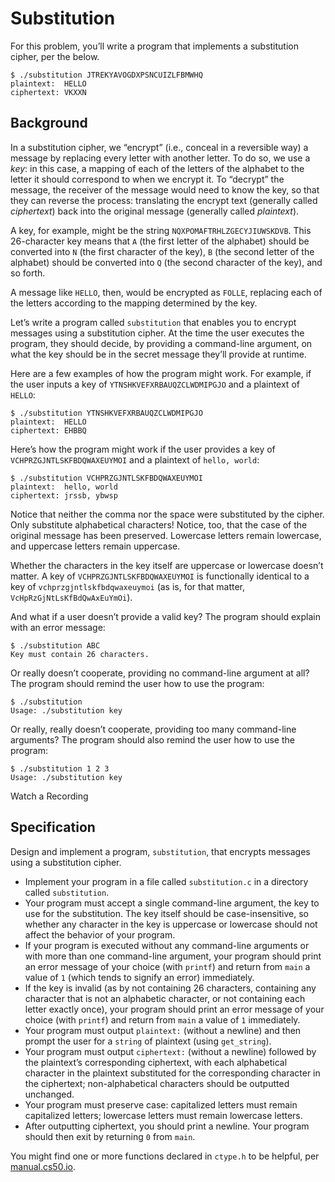 Substitution
============

For this problem, you’ll write a program that implements a substitution cipher, per the below.

    $ ./substitution JTREKYAVOGDXPSNCUIZLFBMWHQ
    plaintext:  HELLO
    ciphertext: VKXXN
    
Background
----------

In a substitution cipher, we “encrypt” (i.e., conceal in a reversible way) a message by replacing every letter with another letter. To do so, we use a _key_: in this case, a mapping of each of the letters of the alphabet to the letter it should correspond to when we encrypt it. To “decrypt” the message, the receiver of the message would need to know the key, so that they can reverse the process: translating the encrypt text (generally called _ciphertext_) back into the original message (generally called _plaintext_).

A key, for example, might be the string `NQXPOMAFTRHLZGECYJIUWSKDVB`. This 26-character key means that `A` (the first letter of the alphabet) should be converted into `N` (the first character of the key), `B` (the second letter of the alphabet) should be converted into `Q` (the second character of the key), and so forth.

A message like `HELLO`, then, would be encrypted as `FOLLE`, replacing each of the letters according to the mapping determined by the key.

Let’s write a program called `substitution` that enables you to encrypt messages using a substitution cipher. At the time the user executes the program, they should decide, by providing a command-line argument, on what the key should be in the secret message they’ll provide at runtime.

Here are a few examples of how the program might work. For example, if the user inputs a key of `YTNSHKVEFXRBAUQZCLWDMIPGJO` and a plaintext of `HELLO`:

    $ ./substitution YTNSHKVEFXRBAUQZCLWDMIPGJO
    plaintext:  HELLO
    ciphertext: EHBBQ
    

Here’s how the program might work if the user provides a key of `VCHPRZGJNTLSKFBDQWAXEUYMOI` and a plaintext of `hello, world`:

    $ ./substitution VCHPRZGJNTLSKFBDQWAXEUYMOI
    plaintext:  hello, world
    ciphertext: jrssb, ybwsp
    

Notice that neither the comma nor the space were substituted by the cipher. Only substitute alphabetical characters! Notice, too, that the case of the original message has been preserved. Lowercase letters remain lowercase, and uppercase letters remain uppercase.

Whether the characters in the key itself are uppercase or lowercase doesn’t matter. A key of `VCHPRZGJNTLSKFBDQWAXEUYMOI` is functionally identical to a key of `vchprzgjntlskfbdqwaxeuymoi` (as is, for that matter, `VcHpRzGjNtLsKfBdQwAxEuYmOi`).

And what if a user doesn’t provide a valid key? The program should explain with an error message:

    $ ./substitution ABC
    Key must contain 26 characters.
    

Or really doesn’t cooperate, providing no command-line argument at all? The program should remind the user how to use the program:

    $ ./substitution
    Usage: ./substitution key
    

Or really, really doesn’t cooperate, providing too many command-line arguments? The program should also remind the user how to use the program:

    $ ./substitution 1 2 3
    Usage: ./substitution key
    

Watch a Recording

Specification
-------------

Design and implement a program, `substitution`, that encrypts messages using a substitution cipher.

*   Implement your program in a file called `substitution.c` in a directory called `substitution`.
*   Your program must accept a single command-line argument, the key to use for the substitution. The key itself should be case-insensitive, so whether any character in the key is uppercase or lowercase should not affect the behavior of your program.
*   If your program is executed without any command-line arguments or with more than one command-line argument, your program should print an error message of your choice (with `printf`) and return from `main` a value of `1` (which tends to signify an error) immediately.
*   If the key is invalid (as by not containing 26 characters, containing any character that is not an alphabetic character, or not containing each letter exactly once), your program should print an error message of your choice (with `printf`) and return from `main` a value of `1` immediately.
*   Your program must output `plaintext:` (without a newline) and then prompt the user for a `string` of plaintext (using `get_string`).
*   Your program must output `ciphertext:` (without a newline) followed by the plaintext’s corresponding ciphertext, with each alphabetical character in the plaintext substituted for the corresponding character in the ciphertext; non-alphabetical characters should be outputted unchanged.
*   Your program must preserve case: capitalized letters must remain capitalized letters; lowercase letters must remain lowercase letters.
*   After outputting ciphertext, you should print a newline. Your program should then exit by returning `0` from `main`.

You might find one or more functions declared in `ctype.h` to be helpful, per [manual.cs50.io](https://manual.cs50.io/).